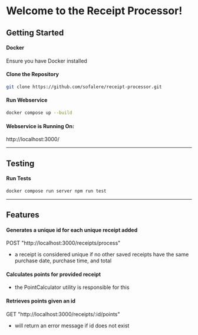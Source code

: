# Welcome to the Receipt Processor!

## Getting Started

#### Docker

Ensure you have Docker installed

#### Clone the Repository

```bash
git clone https://github.com/sofalere/receipt-processor.git
```

#### Run Webservice

```bash
docker compose up --build
```

#### Webservice is Running On:

http://localhost:3000/

***

## Testing
#### Run Tests

```bash
docker compose run server npm run test
```

***

## Features

#### Generates a unique id for each unique receipt added
POST "http://localhost:3000/receipts/process"

- a receipt is considered unique if no other saved receipts have the same purchase date, purchase time, and total

#### Calculates points for provided receipt
- the PointCalculator utility is responsible for this

#### Retrieves points given an id
GET "http://localhost:3000/receipts/:id/points"

- will return an error message if id does not exist

